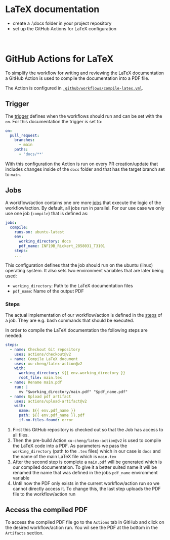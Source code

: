 # LaTeX documentation

- create a .\docs folder in your project repository
- set up the GitHub Actions for LaTeX configuration

<br />

# GitHub Actions for LaTeX

To simplify the workflow for writing and reviewing the LaTeX documentation a GitHub Action is used to compile the documentation into a PDF file.

The Action is configured in [`.github/workflows/compile-latex.yml`](../.github/workflows/compile-latex.yml).

## Trigger

The [trigger](https://docs.github.com/en/actions/using-workflows/triggering-a-workflow) defines when the workflows should run and can be set with the `on`. For this documentation the trigger is set to:

```yml
on:
  pull_request:
    branches:
      - main
    paths:
      - 'docs/**'
```

With this configuration the Action is run on every PR creation/update that includes changes inside of the `docs` folder and that has the target branch set to `main`.

## Jobs

A workflow/action contains one ore more [jobs](https://docs.github.com/en/actions/using-jobs/using-jobs-in-a-workflow) that execute the logic of the workflow/action. By default, all jobs run in parallel. For our use case we only use one job (`compile`) that is defined as:

```yml
jobs:
  compile:
    runs-on: ubuntu-latest
    env:
      working_directory: docs
      pdf_name: INF19B_Rickert_2858031_T3101
    steps:
    ...
```

This configuration defines that the job should run on the ubuntu (linux) operating system. It also sets two environment variables that are later being used:

- `working_directory`: Path to the LaTeX documentation files
- `pdf_name`: Name of the output PDF

### Steps

The actual implementation of our workflow/action is defined in the [steps](https://docs.github.com/en/actions/using-workflows/workflow-syntax-for-github-actions#jobsjob_idsteps) of a job. They are e.g. bash commands that should be executed.

In order to compile the LaTeX documentation the following steps are needed:

```yml
steps:
  - name: Checkout Git repository
    uses: actions/checkout@v2
  - name: Compile LaTeX document
    uses: xu-cheng/latex-action@v2
    with:
      working_directory: ${{ env.working_directory }}
      root_file: main.tex
  - name: Rename main.pdf
    run: |
      mv "$working_directory/main.pdf" "$pdf_name.pdf"
  - name: Upload pdf artifact
    uses: actions/upload-artifact@v2
    with:
      name: ${{ env.pdf_name }}
      path: ${{ env.pdf_name }}.pdf
      if-no-files-found: error
```

1. First this GitHub repository is checked out so that the Job has access to all
   files.
2. Then the pre-build Action `xu-cheng/latex-action@v2` is used to compile the LaTeX code into a PDF. As parameters we pass the `working_directory` (path to the `.tex` files) which in our case is `docs` and the name of the main LaTeX file which is `main.tex`
3. After the second step is complete a `main.pdf` will be generated which is our compiled documentation. To give it a better suited name it will be renamed the name that was defined in the jobs `pdf_name` environment variable
4. Until now the PDF only exists in the current workflow/action run so we cannot directly access it. To change this, the last step uploads the PDF file to the workflow/action run

## Access the compiled PDF

To access the compiled PDF file go to the `Actions` tab in GitHub and click on the desired workflow/action run. You wil see the PDF at the bottom in the `Artifacts` section.
